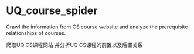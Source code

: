 # UQ_course_spider
Crawl the information from CS course website and analyze the prerequisite relationships of courses.

爬取UQ CS课程网站 并分析UQ CS课程的前置以及后置关系

